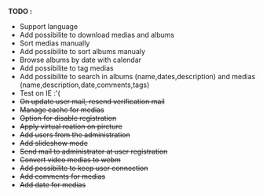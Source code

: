 **TODO :**
* Support language
* Add possibilite to download medias and albums
* Sort medias manually
* Add possibilite to sort albums manualy
* Browse albums by date with calendar
* Add possibilite to tag medias
* Add possibilite to search in albums (name,dates,description) and medias (name,description,date,comments,tags)
* Test on IE :'(
* ~~On update user mail, resend verification mail~~
* ~~Manage cache for medias~~
* ~~Option for disable registration~~
* ~~Apply virtual roation on pircture~~
* ~~Add users from the administration~~
* ~~Add slideshow mode~~
* ~~Send mail to administrator at user registration~~
* ~~Convert video medias to webm~~
* ~~Add possibilite to keep user connection~~
* ~~Add comments for medias~~
* ~~Add date for medias~~
